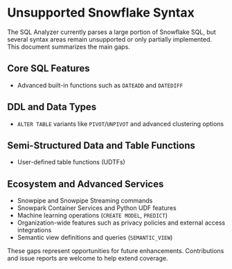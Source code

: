 # Unsupported Snowflake Syntax

The SQL Analyzer currently parses a large portion of Snowflake SQL, but several syntax areas remain unsupported or only partially implemented. This document summarizes the main gaps.

## Core SQL Features
- Advanced built-in functions such as `DATEADD` and `DATEDIFF`

## DDL and Data Types
- `ALTER TABLE` variants like `PIVOT`/`UNPIVOT` and advanced clustering options

## Semi-Structured Data and Table Functions
- User-defined table functions (UDTFs)

## Ecosystem and Advanced Services
- Snowpipe and Snowpipe Streaming commands
- Snowpark Container Services and Python UDF features
- Machine learning operations (`CREATE MODEL`, `PREDICT`)
- Organization-wide features such as privacy policies and external access integrations
- Semantic view definitions and queries (`SEMANTIC_VIEW`)

These gaps represent opportunities for future enhancements. Contributions and issue reports are welcome to help extend coverage.
